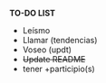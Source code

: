 **TO-DO LIST**

- Leísmo
- Llamar (tendencias)
- Voseo (updt)
- ~~Update README~~
- tener +participio(s)

